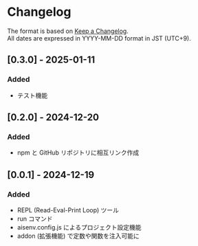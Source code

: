 # Changelog
The format is based on [Keep a Changelog](https://keepachangelog.com/en/1.1.0/).  
All dates are expressed in YYYY-MM-DD format in JST (UTC+9).

## [0.3.0] - 2025-01-11
### Added
- テスト機能

## [0.2.0] - 2024-12-20
### Added
- npm と GitHub リポジトリに相互リンク作成

## [0.0.1] - 2024-12-19
### Added
- REPL (Read-Eval-Print Loop) ツール
- run コマンド
- aisenv.config.js によるプロジェクト設定機能
- addon (拡張機能) で定数や関数を注入可能に
